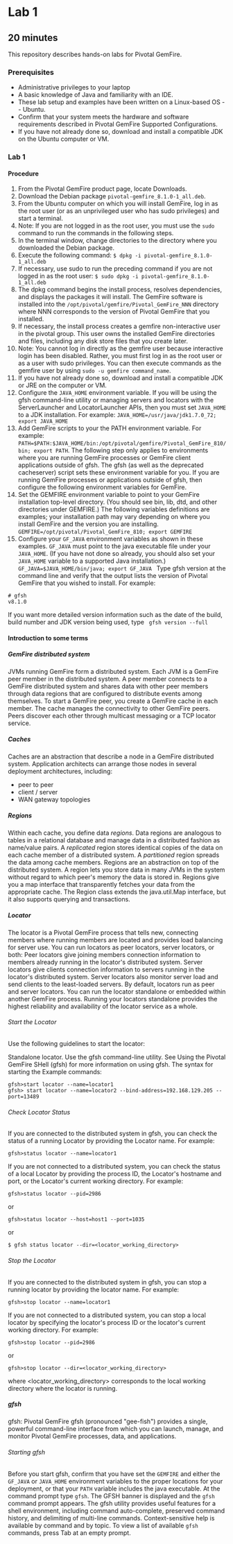 # Lab 1

## 20 minutes

This repository describes hands-on labs for Pivotal GemFire.

### Prerequisites
* Administrative privileges to your laptop
* A basic knowledge of Java and familiarity with an IDE.
* These lab setup and examples have been written on a Linux-based OS -- Ubuntu.
* Confirm that your system meets the hardware and software requirements described in Pivotal GemFire Supported Configurations.
* If you have not already done so, download and install a compatible JDK on the Ubuntu computer or VM.

### Lab 1
#### Procedure
1. From the Pivotal GemFire product page, locate Downloads.
2. Download the Debian package ``` pivotal-gemfire_8.1.0-1_all.deb ```.
3. From the Ubuntu computer on which you will install GemFire, log in as the root user (or as an unprivileged user who has sudo privileges) and start a terminal.
4. Note: If you are not logged in as the root user, you must use the ``` sudo ``` command to run the commands in the following steps.
5. In the terminal window, change directories to the directory where you downloaded the Debian package.
6. Execute the following command:
``` $ dpkg -i pivotal-gemfire_8.1.0-1_all.deb ```
7. If necessary, use sudo to run the preceding command if you are not logged in as the root user:
 ``` $ sudo dpkg -i pivotal-gemfire_8.1.0-1_all.deb ```
8. The dpkg command begins the install process, resolves dependencies, and displays the packages it will install. The GemFire software is installed into the ``` /opt/pivotal/gemfire/Pivotal_GemFire_NNN ``` directory where NNN corresponds to the version of Pivotal GemFire that you installed.
9. If necessary, the install process creates a gemfire non-interactive user in the pivotal group. This user owns the installed GemFire directories and files, including any disk store files that you create later.
10. Note: You cannot log in directly as the gemfire user because interactive login has been disabled. Rather, you must first log in as the root user or as a user with sudo privileges. You can then execute commands as the gemfire user by using ``` sudo -u gemfire command_name ```.
11. If you have not already done so, download and install a compatible JDK or JRE on the computer or VM.
12. Configure the ``` JAVA_HOME ``` environment variable. If you will be using the gfsh command-line utility or managing servers and locators with the ServerLauncher and LocatorLauncher APIs, then you must set ``` JAVA_HOME ``` to a JDK installation. For example: ``` JAVA_HOME=/usr/java/jdk1.7.0_72; export JAVA_HOME ```
13. Add GemFire scripts to your the PATH environment variable. For example: ``` PATH=$PATH:$JAVA_HOME/bin:/opt/pivotal/gemfire/Pivotal_GemFire_810/bin; export PATH ```. The following step only applies to environments where you are running GemFire processes or GemFire client applications outside of gfsh. The gfsh (as well as the deprecated cacheserver) script sets these environment variable for you. If you are running GemFire processes or applications outside of gfsh, then configure the following environment variables for GemFire.
14. Set the GEMFIRE environment variable to point to your GemFire installation top-level directory. (You should see bin, lib, dtd, and other directories under GEMFIRE.) The following variables definitions are examples; your installation path may vary depending on where you install GemFire and the version you are installing. ``` GEMFIRE=/opt/pivotal/Pivotal_GemFire_810; export GEMFIRE ```
15. Configure your ``` GF_JAVA ``` environment variables as shown in these examples. ``` GF_JAVA ``` must point to the java executable file under your ``` JAVA_HOME ```. (If you have not done so already, you should also set your ``` JAVA_HOME ``` variable to a supported Java installation.) ``` GF_JAVA=$JAVA_HOME/bin/java; export GF_JAVA  ```
Type gfsh version at the command line and verify that the output lists the version of Pivotal GemFire that you wished to install. For example: 
``` 
# gfsh
v8.1.0 
```
If you want more detailed version information such as the date of the build, build number and JDK version being used, type ``` gfsh version --full```


#### Introduction to some terms
##### GemFire distributed system
JVMs running GemFire form a distributed system. Each JVM is a GemFire peer member in the distributed system. A peer member connects to a GemFire distributed system and shares data with other peer members through data regions that are configured to
distribute events among themselves.
To start a GemFire peer, you create a GemFire cache in each member. The cache manages the connectivity to other GemFire peers. Peers discover each other through multicast messaging or a TCP locator service.

##### Caches
Caches are an abstraction that describe a node in a GemFire distributed system. Application architects can arrange those nodes in several deployment architectures, including:
* peer to peer
* client / server
* WAN gateway topologies


##### Regions
Within each cache, you define data _regions_. Data regions are analogous to tables in a relational database and manage data in a distributed fashion as name/value pairs.
A *replicated* region stores identical copies of the data on each cache member of a distributed system.
A *partitioned* region spreads the data among cache members.
Regions are an abstraction on top of the distributed system. A region lets you store data in many JVMs in the system without regard to which peer's memory the data is stored in. Regions give you a map interface that transparently fetches your data from the appropriate cache. The Region class extends the java.util.Map interface, but it also supports querying and transactions.

##### Locator
The locator is a Pivotal GemFire process that tells new, connecting members where running members are located and provides load balancing for server use.
You can run locators as peer locators, server locators, or both:
Peer locators give joining members connection information to members already running in the locator's distributed system.
Server locators give clients connection information to servers running in the locator's distributed system. Server locators also monitor server load and send clients to the least-loaded servers.
By default, locators run as peer and server locators.
You can run the locator standalone or embedded within another GemFire process. Running your locators standalone provides the highest reliability and availability of the locator service as a whole.

###### Start the Locator
Use the following guidelines to start the locator:

Standalone locator.
Use the gfsh command-line utility. See Using the Pivotal GemFire SHell (gfsh) for more information on using gfsh. The syntax for starting the
Example commands:
```
gfsh>start locator --name=locator1
gfsh> start locator --name=locator2 --bind-address=192.168.129.205 --port=13489
```
###### Check Locator Status
If you are connected to the distributed system in gfsh, you can check the status of a running Locator by providing the Locator name. For example:
``` 
gfsh>status locator --name=locator1 
```

If you are not connected to a distributed system, you can check the status of a local Locator by providing the process ID, the Locator's hostname and port, or the Locator's current working directory. For example:
``` 
gfsh>status locator --pid=2986 
```
or
``` 
gfsh>status locator --host=host1 --port=1035 
```
or
``` 
$ gfsh status locator --dir=<locator_working_directory> 
```
###### Stop the Locator
If you are connected to the distributed system in gfsh, you can stop a running locator by providing the locator name. For example:
``` 
gfsh>stop locator --name=locator1 
```
If you are not connected to a distributed system, you can stop a local locator by specifying the locator's process ID or the locator's current working directory. For example:
``` 
gfsh>stop locator --pid=2986 
```
or
``` 
gfsh>stop locator --dir=<locator_working_directory> 
```
where <locator_working_directory> corresponds to the local working directory where the locator is running.

##### gfsh
gfsh: Pivotal GemFire gfsh (pronounced "gee-fish") provides a single, powerful command-line interface from which you can launch, manage, and monitor Pivotal GemFire processes, data, and applications.
###### Starting gfsh
Before you start gfsh, confirm that you have set the ``` GEMFIRE ``` and either the ``` GF_JAVA ``` or ``` JAVA_HOME ``` environment variables to the proper locations for your deployment, or that your ``` PATH ``` variable includes the java executable.
At the command prompt type ``` gfsh ```. The GFSH banner is displayed and the ``` gfsh ``` command prompt appears.
The gfsh utility provides useful features for a shell environment, including command auto-complete, preserved command history, and delimiting of multi-line commands. Context-sensitive help is available by command and by topic.
To view a list of available ``` gfsh ``` commands, press Tab at an empty prompt.
